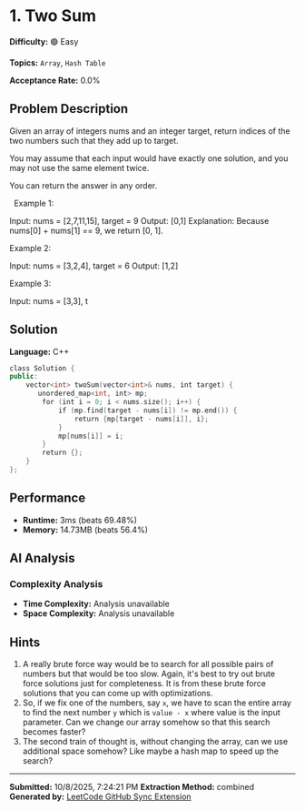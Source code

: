 # 1. Two Sum

**Difficulty:** 🟢 Easy

**Topics:** `Array`, `Hash Table`

**Acceptance Rate:** 0.0%

## Problem Description

Given an array of integers nums and an integer target, return indices of the two numbers such that they add up to target.

You may assume that each input would have exactly one solution, and you may not use the same element twice.

You can return the answer in any order.

 
Example 1:

Input: nums = [2,7,11,15], target = 9
Output: [0,1]
Explanation: Because nums[0] + nums[1] == 9, we return [0, 1].


Example 2:

Input: nums = [3,2,4], target = 6
Output: [1,2]


Example 3:

Input: nums = [3,3], t

## Solution

**Language:** C++

```cpp
class Solution {
public:
    vector<int> twoSum(vector<int>& nums, int target) {
       unordered_map<int, int> mp;
        for (int i = 0; i < nums.size(); i++) {
            if (mp.find(target - nums[i]) != mp.end()) {
                return {mp[target - nums[i]], i};
            }
            mp[nums[i]] = i;
        }
        return {};
    }
};  

```

## Performance

- **Runtime:** 3ms (beats 69.48%)
- **Memory:** 14.73MB (beats 56.4%)

## AI Analysis

### Complexity Analysis
- **Time Complexity:** Analysis unavailable
- **Space Complexity:** Analysis unavailable

## Hints

1. A really brute force way would be to search for all possible pairs of numbers but that would be too slow. Again, it's best to try out brute force solutions just for completeness. It is from these brute force solutions that you can come up with optimizations.
2. So, if we fix one of the numbers, say <code>x</code>, we have to scan the entire array to find the next number <code>y</code> which is <code>value - x</code> where value is the input parameter. Can we change our array somehow so that this search becomes faster?
3. The second train of thought is, without changing the array, can we use additional space somehow? Like maybe a hash map to speed up the search?

---

**Submitted:** 10/8/2025, 7:24:21 PM
**Extraction Method:** combined
**Generated by:** [LeetCode GitHub Sync Extension](https://github.com/your-username/leetcode-github-sync)
